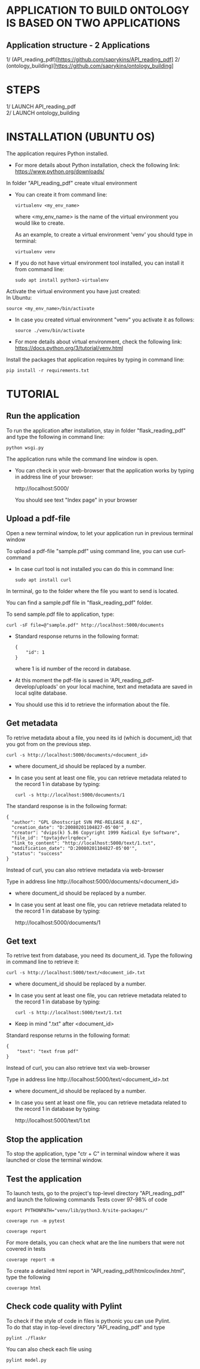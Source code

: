 # APPLICATION TO BUILD ONTOLOGY IS BASED ON TWO APPLICATIONS


## Application structure - 2 Applications  
1/ (API_reading_pdf)[https://github.com/saprykins/API_reading_pdf]
2/ (ontology_building)[https://github.com/saprykins/ontology_building]  


# STEPS  
1/ LAUNCH API_reading_pdf  
2/ LAUNCH ontology_building  


# INSTALLATION (UBUNTU OS)

The application requires Python installed.  

 * For more details about Python installation, check the following link:  
 https://www.python.org/downloads/  

In folder "API_reading_pdf" create vitual environment  

* You can create it from command line:  
  ```
  virtualenv <my_env_name>
  ```
  where <my_env_name> is the name of the virtual environment you would like to create.  

  As an example, to create a virtual environment 'venv' you should type in terminal: 
  ```
  virtualenv venv
  ```
* If you do not have virtual environment tool installed, you can install it from command line:    
  ```
  sudo apt install python3-virtualenv
  ```

Activate the virtual environment you have just created:  
In Ubuntu:
```
source <my_env_name>/bin/activate
```
* In case you created virtual environment "venv" you activate it as follows:  
  ```
  source ./venv/bin/activate
  ```

* For more details about virtual environment, check the following link:  
  https://docs.python.org/3/tutorial/venv.html  

Install the packages that application requires by typing in command line:  
```
pip install -r requirements.txt
```


# TUTORIAL

## Run the application  

To run the application after installation, stay in folder "flask_reading_pdf" and type the following in command line:  
```
python wsgi.py
```
The application runs while the command line window is open.  

* You can check in your web-browser that the application works by typing in address line of your browser:  

  http://localhost:5000/  

  You should see text "Index page" in your browser

## Upload a pdf-file  

Open a new terminal window, to let your application run in previous terminal window  

To upload a pdf-file "sample.pdf" using command line, you can use curl-command  

* In case curl tool is not installed you can do this in command line:  
  ```
  sudo apt install curl   
  ```

In terminal, go to the folder where the file you want to send is located.  

You can find a sample.pdf file in "flask_reading_pdf" folder.  

To send sample.pdf file to application, type:  
```
curl -sF file=@"sample.pdf" http://localhost:5000/documents
```
* Standard response returns in the following format:  
  ```
  {
      "id": 1
  }
  ```
  where 1 is id number of the record in database.  

* At this moment the pdf-file is saved in 'API_reading_pdf-develop/uploads' on your local machine, text and metadata are saved in local sqlite database.  

* You should use this id to retrieve the information about the file.  


## Get metadata  

To retrive metadata about a file, you need its id (which is document_id) that you got from on the previous step.  
```
curl -s http://localhost:5000/documents/<document_id>
```
* where document_id should be replaced by a number.  

* In case you sent at least one file, you can retrieve metadata related to the record 1 in database by typing:  
  ```
  curl -s http://localhost:5000/documents/1
  ```
  
The standard response is in the following format:
```
{
  "author": "GPL Ghostscript SVN PRE-RELEASE 8.62",
  "creation_date": "D:20080201104827-05'00'",
  "creator": "dvips(k) 5.86 Copyright 1999 Radical Eye Software",
  "file_id": "tpvtajdvrlrqdecv",
  "link_to_content": "http://localhost:5000/text/1.txt",
  "modification_date": "D:20080201104827-05'00'",
  "status": "success"
}
```

Instead of curl, you can also retrieve metadata via web-browser  

Type in address line http://localhost:5000/documents/<document_id>  

* where document_id should be replaced by a number.  

* In case you sent at least one file, you can retrieve metadata related to the record 1 in database by typing:  

  http://localhost:5000/documents/1  


## Get text  

To retrive text from database, you need its document_id. Type the following in command line to retrieve it:  
```
curl -s http://localhost:5000/text/<document_id>.txt
```
* where document_id should be replaced by a number.  

* In case you sent at least one file, you can retrieve metadata related to the record 1 in database by typing:  
  ```
  curl -s http://localhost:5000/text/1.txt
  ```
* Keep in mind ".txt" after <document_id>

Standard response returns in the following format:  
```
{
    "text": "text from pdf"
}
```

Instead of curl, you can also retrieve text via web-browser  

Type in address line http://localhost:5000/text/<document_id>.txt 

* where document_id should be replaced by a number.  

* In case you sent at least one file, you can retrieve metadata related to the record 1 in database by typing:  

  http://localhost:5000/text/1.txt  


## Stop the application

To stop the application, type "ctr + C" in terminal window where it was launched or close the terminal window.  


## Test the application

To launch tests, go to the project's top-level directory "API_reading_pdf"  
and launch the following commands
Tests cover 97-98% of code    
```
export PYTHONPATH="venv/lib/python3.9/site-packages/"
```
```
coverage run -m pytest
```
```
coverage report
```
For more details, you can check what are the line numbers that were not covered in tests
```
coverage report -m
```
To create a detailed html report in "API_reading_pdf/htmlcov/index.html", type the following
```
coverage html
```

## Check code quality with Pylint

To check if the style of code in files is pythonic you can use Pylint.  
To do that stay in top-level directory "API_reading_pdf" and type
```
pylint ./flaskr
```
You can also check each file using  
```
pylint model.py
```
